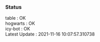 ### Status


table : OK  
hogwarts : OK  
icy-bot : OK  
Latest Update : 2021-11-16 10:07:57.310738
